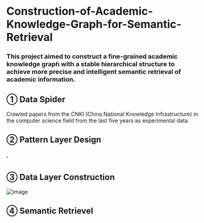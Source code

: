 # Construction-of-Academic-Knowledge-Graph-for-Semantic-Retrieval

### This project aimed to construct a fine-grained academic knowledge graph with a stable hierarchical structure to achieve more precise and intelligent semantic retrieval of academic information.

## ① Data Spider
  Crawled papers from the CNKI (China National Knowledge Infrastructure) in the computer science field from the last five years as experimental data.
## ② Pattern Layer Design
### · 

## ③ Data Layer Construction


![image](https://github.com/Jbb-525/Construction-of-Academic-Knowledge-Graph-for-Semantic-Retrieval/assets/88278422/824e65d5-9173-4dc2-a700-4f6e6db228d6)

## ④ Semantic Retrievel

